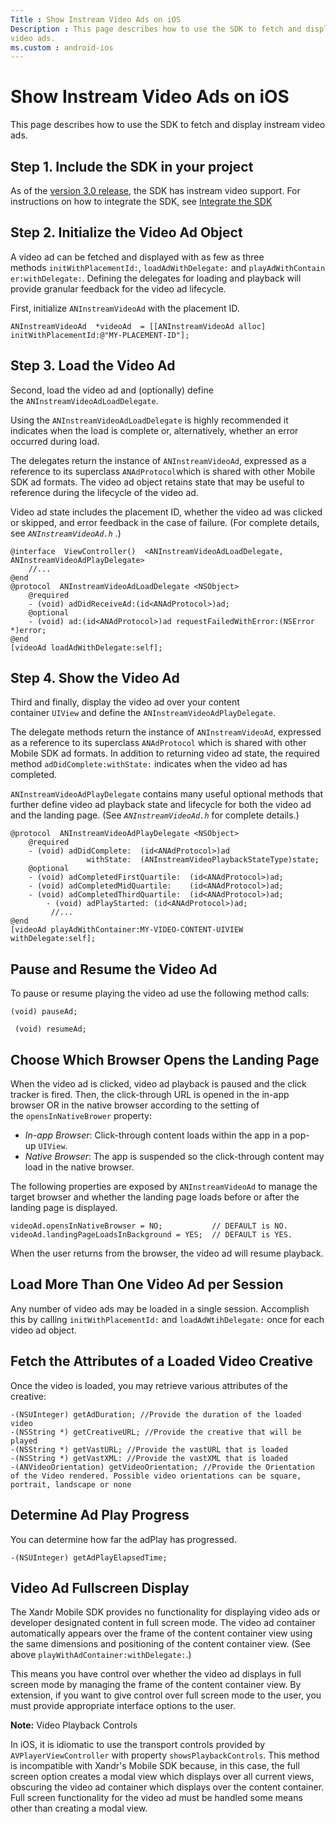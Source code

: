 ```yaml
---
Title : Show Instream Video Ads on iOS
Description : This page describes how to use the SDK to fetch and display instream
video ads.
ms.custom : android-ios
---
```



# Show Instream Video Ads on iOS



This page describes how to use the SDK to fetch and display instream
video ads.



## Step 1. Include the SDK in your project

As of
the <a href="https://github.com/appnexus/mobile-sdk-ios/releases/tag/3.0"
class="xref" target="_blank">version 3.0 release</a>, the SDK has
instream video support. For instructions on how to integrate the SDK,
see <a
href="ios-sdk-integration-instructions.md"
class="xref" target="_blank">Integrate the SDK</a>





## Step 2. Initialize the Video Ad Object

A video ad can be fetched and displayed with as few as three
methods `initWithPlacementId:`, `loadAdWithDelegate:` and `playAdWithContainer:withDelegate:`.
Defining the delegates for loading and playback will provide granular
feedback for the video ad lifecycle.

First, initialize `ANInstreamVideoAd` with the placement ID.

``` pre
ANInstreamVideoAd  *videoAd  = [[ANInstreamVideoAd alloc] initWithPlacementId:@"MY-PLACEMENT-ID"];
```





## Step 3. Load the Video Ad

Second, load the video ad and (optionally) define
the `ANInstreamVideoAdLoadDelegate`.

Using the `ANInstreamVideoAdLoadDelegate` is highly recommended it
indicates when the load is complete or, alternatively, whether an error
occurred during load.

The delegates return the instance of `ANInstreamVideoAd`, expressed as a
reference to its superclass `ANAdProtocol`which is shared with other
Mobile SDK ad formats. The video ad object retains state that may be
useful to reference during the lifecycle of the video ad.

Video ad state includes the placement ID, whether the video ad was
clicked or skipped, and error feedback in the case of failure. (For
complete details, see *`ANInstreamVideoAd.h`* .)

``` pre
@interface  ViewController()  <ANInstreamVideoAdLoadDelegate, ANInstreamVideoAdPlayDelegate>
    //...
@end
@protocol  ANInstreamVideoAdLoadDelegate <NSObject>
    @required
    - (void) adDidReceiveAd:(id<ANAdProtocol>)ad;
    @optional
    - (void) ad:(id<ANAdProtocol>)ad requestFailedWithError:(NSError *)error;
@end
[videoAd loadAdWithDelegate:self];
```





## Step 4. Show the Video Ad

Third and finally, display the video ad over your content
container `UIView` and define the `ANInstreamVideoAdPlayDelegate`.

The delegate methods return the instance of `ANInstreamVideoAd`,
expressed as a reference to its superclass `ANAdProtocol` which is
shared with other Mobile SDK ad formats. In addition to returning video
ad state, the required method `adDidComplete:withState:` indicates when
the video ad has completed.

`ANInstreamVideoAdPlayDelegate` contains many useful optional methods
that further define video ad playback state and lifecycle for both the
video ad and the landing page. (See *`ANInstreamVideoAd.h`* for complete
details.)

``` pre
@protocol  ANInstreamVideoAdPlayDelegate <NSObject>
    @required
    - (void) adDidComplete:  (id<ANAdProtocol>)ad
                 withState:  (ANInstreamVideoPlaybackStateType)state;
    @optional
    - (void) adCompletedFirstQuartile:  (id<ANAdProtocol>)ad;
    - (void) adCompletedMidQuartile:    (id<ANAdProtocol>)ad;
    - (void) adCompletedThirdQuartile:  (id<ANAdProtocol>)ad;
        - (void) adPlayStarted: (id<ANAdProtocol>)ad;
         //...
@end
[videoAd playAdWithContainer:MY-VIDEO-CONTENT-UIVIEW withDelegate:self];
```





## Pause and Resume the Video Ad

To pause or resume playing the video ad use the following method calls: 

``` pre
(void) pauseAd;
 
 (void) resumeAd; 
```





## Choose Which Browser Opens the Landing Page

When the video ad is clicked, video ad playback is paused and the click
tracker is fired. Then, the click-through URL is opened in the in-app
browser OR in the native browser according to the setting of
the `opensInNativeBrower` property:

- *In-app Browser*: Click-through content loads within the app in a
  pop-up `UIView`.
- *Native Browser*: The app is suspended so the click-through content
  may load in the native browser.

The following properties are exposed by `ANInstreamVideoAd` to manage
the target browser and whether the landing page loads before or after
the landing page is displayed.

``` pre
videoAd.opensInNativeBrowser = NO;           // DEFAULT is NO.
videoAd.landingPageLoadsInBackground = YES;  // DEFAULT is YES.
```

When the user returns from the browser, the video ad will resume
playback.





## Load More Than One Video Ad per Session

Any number of video ads may be loaded in a single session. Accomplish
this by calling `initWithPlacementId:` and `loadAdWtihDelegate:` once
for each video ad object.





## Fetch the Attributes of a Loaded Video Creative

Once the video is loaded, you may retrieve various attributes of the
creative:

``` pre
-(NSUInteger) getAdDuration; //Provide the duration of the loaded video
-(NSString *) getCreativeURL; //Provide the creative that will be played
-(NSString *) getVastURL; //Provide the vastURL that is loaded
-(NSString *) getVastXML: //Provide the vastXML that is loaded
-(ANVideoOrientation) getVideoOrientation; //Provide the Orientation of the Video rendered. Possible video orientations can be square, portrait, landscape or none
```





## Determine Ad Play Progress

You can determine how far the adPlay has progressed.

``` pre
-(NSUInteger) getAdPlayElapsedTime;
```





## Video Ad Fullscreen Display

The Xandr Mobile SDK provides no functionality
for displaying video ads or developer designated content in full screen
mode. The video ad container automatically appears over the frame of the
content container view using the same dimensions and positioning of the
content container view. (See above `playWithAdContainer:withDelegate:`.)

This means you have control over whether the video ad displays in full
screen mode by managing the frame of the content container view. By
extension, if you want to give control over full screen mode to the
user, you must provide appropriate interface options to the user.



<b>Note:</b> Video Playback Controls

In iOS, it is idiomatic to use the transport controls provided by
`AVPlayerViewController` with property `showsPlaybackControls`. This
method is incompatible with Xandr's Mobile SDK
because, in this case, the full screen option creates a modal view which
displays over all current views, obscuring the video ad container which
displays over the content container. Full screen functionality for the
video ad must be handled some means other than creating a modal view.








